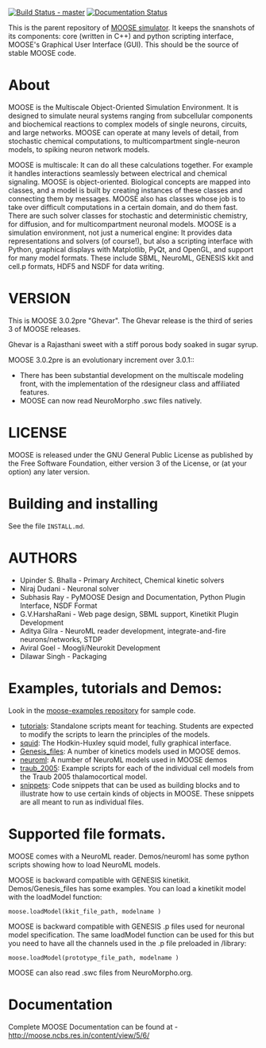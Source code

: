[![Build Status - master](https://travis-ci.org/BhallaLab/moose.svg?branch=master)](https://travis-ci.org/BhallaLab/moose)   [![Documentation Status](https://readthedocs.org/projects/moose/badge/?version=latest)](https://readthedocs.org/projects/moose/?badge=latest)

This is the parent repository of [MOOSE simulator](https://moose.ncbs.res.in).
It keeps the snanshots of its components: core (written in C++) and python 
scripting interface, MOOSE's Graphical User Interface (GUI). This should be the 
source of stable MOOSE code.

# About

MOOSE is the Multiscale Object-Oriented Simulation Environment. It is designed
to simulate neural systems ranging from subcellular components and biochemical
reactions to complex models of single neurons, circuits, and large networks.
MOOSE can operate at many levels of detail, from stochastic chemical
computations, to multicompartment single-neuron models, to spiking neuron
network models.

MOOSE is multiscale: It can do all these calculations together. For example it
handles interactions seamlessly between electrical and chemical signaling. MOOSE
is object-oriented. Biological concepts are mapped into classes, and a model is
built by creating instances of these classes and connecting them by messages.
MOOSE also has classes whose job is to take over difficult computations in a
certain domain, and do them fast. There are such solver classes for stochastic
and deterministic chemistry, for diffusion, and for multicompartment neuronal
models. MOOSE is a simulation environment, not just a numerical engine: It
provides data representations and solvers (of course!), but also a scripting
interface with Python, graphical displays with Matplotlib, PyQt, and OpenGL, and
support for many model formats. These include SBML, NeuroML, GENESIS kkit and
cell.p formats, HDF5 and NSDF for data writing.

# VERSION

This is MOOSE 3.0.2pre "Ghevar". The Ghevar release is the third of series 3 of MOOSE releases.

Ghevar is a Rajasthani sweet with a stiff porous body soaked in sugar syrup.

MOOSE 3.0.2pre is an evolutionary increment over 3.0.1::

- There has been substantial development on the multiscale modeling front, with
the implementation of the rdesigneur class and affiliated features. 
- MOOSE can now read NeuroMorpho .swc files natively.

# LICENSE

MOOSE is released under the GNU General Public License as published by
the Free Software Foundation, either version 3 of the License, or (at
your option) any later version.

# Building and installing

See the file `INSTALL.md`.

# AUTHORS

- Upinder S. Bhalla     -   Primary Architect, Chemical kinetic solvers
- Niraj Dudani          -   Neuronal solver
- Subhasis Ray          -   PyMOOSE Design and Documentation, Python Plugin Interface, NSDF Format
- G.V.HarshaRani        -   Web page design, SBML support, Kinetikit Plugin Development
- Aditya Gilra          -   NeuroML reader development, integrate-and-fire neurons/networks, STDP
- Aviral Goel           -   Moogli/Neurokit Development
- Dilawar Singh         -   Packaging

# Examples, tutorials and Demos: 

Look in the [moose-examples repository](https://github.com/BhallaLab/moose-examples) for sample code. 

- [tutorials](https://github.com/BhallaLab/moose-examples/tree/master/tutorials): Standalone scripts meant for teaching. Students are expected
  to modify the scripts to learn the principles of the models.
- [squid](https://github.com/BhallaLab/moose-examples/tree/master/squid): The Hodkin-Huxley squid model, fully graphical interface.
- [Genesis_files](https://github.com/BhallaLab/moose-examples/tree/master/Genesis_files): A number of kinetics models used in MOOSE demos.
- [neuroml](https://github.com/BhallaLab/moose-examples/tree/master/neuroml): A number of NeuroML models used in MOOSE demos
- [traub_2005](https://github.com/BhallaLab/moose-examples/tree/master/traub_2005): Example scripts for each of the individual cell models from
  the Traub 2005 thalamocortical model.
- [snippets](https://github.com/BhallaLab/moose-examples/tree/master/snippets): Code snippets that can be used as building blocks and to
  illustrate how to use certain kinds of objects in MOOSE. These snippets are
  all meant to run as individual files.


# Supported file formats.

MOOSE comes with a NeuroML reader. Demos/neuroml has some python scripts showing
how to load NeuroML models.

MOOSE is backward compatible with GENESIS kinetikit.  Demos/Genesis_files has
some examples. You can load a kinetikit model with the loadModel function:

    moose.loadModel(kkit_file_path, modelname )

MOOSE is backward compatible with GENESIS <model>.p files used for neuronal
model specification. The same loadModel function can be used for this but you
need to have all the channels used in the .p file preloaded in /library:

    moose.loadModel(prototype_file_path, modelname )

MOOSE can also read .swc files from NeuroMorpho.org.

# Documentation

Complete MOOSE Documentation can be found at -  http://moose.ncbs.res.in/content/view/5/6/
